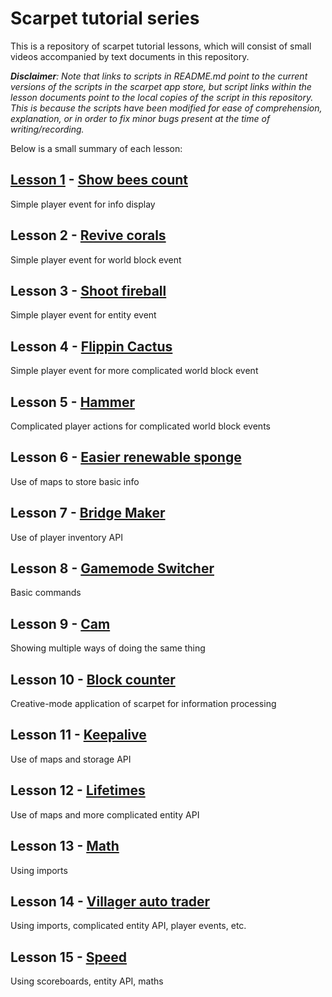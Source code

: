 # Scarpet tutorial series
This is a repository of scarpet tutorial lessons, which will consist of small videos accompanied by text documents in this repository.

***Disclaimer**: Note that links to scripts in README.md point to the current versions of the scripts in the scarpet app store, but script links within the lesson documents point to the local copies of the script in this repository.*
*This is because the scripts have been modified for ease of comprehension, explanation, or in order to fix minor bugs present at the time of writing/recording.*

Below is a small summary of each lesson:


## [Lesson 1](Lesson%201%20-%20Show%20Bees%20Count/lesson_1_show_bees_count.md) - [Show bees count](https://github.com/gnembon/scarpet/blob/master/programs/survival/show_bees_count.sc)
Simple player event for info display

## Lesson 2 - [Revive corals](https://github.com/gnembon/scarpet/blob/master/programs/survival/revive_coral.sc)
Simple player event for world block event

## Lesson 3 - [Shoot fireball](https://github.com/gnembon/scarpet/blob/master/programs/survival/shoot_fireball.sc)
Simple player event for entity event

## Lesson 4 - [Flippin Cactus](https://github.com/gnembon/scarpet/blob/master/programs/survival/flippin_cactus.sc)
Simple player event for more complicated world block event

## Lesson 5 - [Hammer](https://github.com/gnembon/scarpet/blob/master/programs/survival/hammer.sc)
Complicated player actions for complicated world block events

## Lesson 6 - [Easier renewable sponge](https://github.com/gnembon/scarpet/blob/master/programs/survival/easier_renewable_sponge.sc)
Use of maps to store basic info

## Lesson 7 - [Bridge Maker](https://github.com/gnembon/scarpet/blob/master/programs/survival/bridge_maker.sc)
Use of player inventory API

## Lesson 8 - [Gamemode Switcher](https://github.com/gnembon/scarpet/blob/master/programs/utilities/gm.sc)
Basic commands

## Lesson 9 - [Cam](https://github.com/gnembon/scarpet/blob/master/programs/survival/cam.sc)
Showing multiple ways of doing the same thing

## Lesson 10 - [Block counter](https://github.com/gnembon/scarpet/blob/master/programs/utilities/block_counter.sc)
Creative-mode application of scarpet for information processing

## Lesson 11 - [Keepalive](https://github.com/gnembon/scarpet/blob/master/programs/utilities/keepalive.sc)
Use of maps and storage API

## Lesson 12 - [Lifetimes](https://github.com/gnembon/scarpet/blob/master/programs/utilities/lifetimes.sc)
Use of maps and more complicated entity API

## Lesson 13 - [Math](https://github.com/gnembon/scarpet/blob/master/programs/fundamentals/math.sc)
Using imports

## Lesson 14 - [Villager auto trader](https://github.com/gnembon/scarpet/blob/master/programs/survival/villager_auto_trader.sc)
Using imports, complicated entity API, player events, etc.

## Lesson 15 - [Speed](https://github.com/gnembon/scarpet/blob/master/programs/survival/speed.sc)
Using scoreboards, entity API, maths


